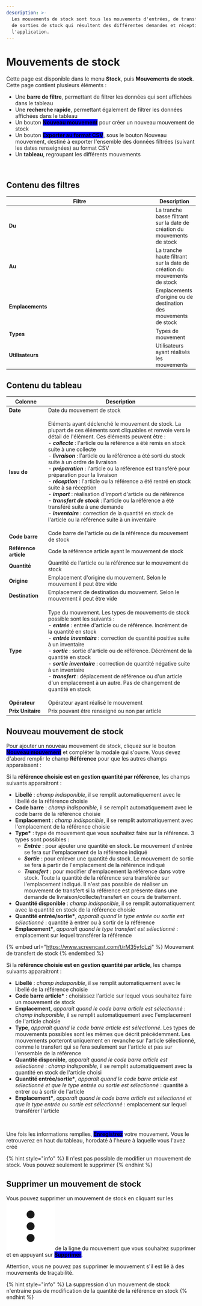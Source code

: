 ```yaml
---
description: >-
  Les mouvements de stock sont tous les mouvements d'entrées, de transferts, et
  de sorties de stock qui résultent des différentes demandes et réceptions sur
  l'application.
---
```


# Mouvements de stock

&#x20;Cette page est disponible dans le menu **Stock**, puis **Mouvements de stock**. Cette page contient plusieurs éléments :&#x20;

* Une **barre de filtre**, permettant de filtrer les données qui sont affichées dans le tableau
* Une **recherche rapide**, permettant également de filtrer les données affichées dans le tableau
* Un bouton <mark style="background-color:blue;">**Nouveau mouvement**</mark> pour créer un nouveau mouvement de stock
* Un bouton <mark style="background-color:blue;">**Exporter au format CSV**</mark>, sous le bouton Nouveau mouvement, destiné à exporter l'ensemble des données filtrées (suivant les dates renseignées) au format CSV
* Un **tableau**, regroupant les différents mouvements

<figure><img src="../../.gitbook/assets/Capture d’écran 2025-08-14 à 09.30.51.png" alt=""><figcaption></figcaption></figure>

## Contenu des filtres

<table><thead><tr><th width="376.5">Filtre</th><th>Description</th></tr></thead><tbody><tr><td><strong>Du</strong></td><td>La tranche basse filtrant sur la date de création du mouvements de stock</td></tr><tr><td><strong>Au</strong></td><td>La tranche haute filtrant sur la date de création du mouvements de stock</td></tr><tr><td><strong>Emplacements</strong></td><td>Emplacements d'origine ou de destination des mouvements de stock</td></tr><tr><td><strong>Types</strong></td><td>Types de mouvement</td></tr><tr><td><strong>Utilisateurs</strong></td><td>Utilisateurs ayant réalisés les mouvements</td></tr></tbody></table>

## Contenu du tableau

| Colonne               | Description                                                                                                                                                                                                                                                                                                                                                                                                                                                                                                                                                                                                                                                                                                                                                                                                                                                                                                                                                                                       |
| --------------------- | ------------------------------------------------------------------------------------------------------------------------------------------------------------------------------------------------------------------------------------------------------------------------------------------------------------------------------------------------------------------------------------------------------------------------------------------------------------------------------------------------------------------------------------------------------------------------------------------------------------------------------------------------------------------------------------------------------------------------------------------------------------------------------------------------------------------------------------------------------------------------------------------------------------------------------------------------------------------------------------------------- |
| **Date**              | Date du mouvement de stock                                                                                                                                                                                                                                                                                                                                                                                                                                                                                                                                                                                                                                                                                                                                                                                                                                                                                                                                                                        |
| **Issu de**           | <p>Eléments ayant déclenché le mouvement de stock. La plupart de ces éléments sont cliquables et renvoie vers le détail de l'élément. Ces éléments peuvent être : <br>- <em><strong>collecte</strong></em> : l'article ou la référence a été remis en stock suite à une collecte<br>- <em><strong>livraison</strong></em> : l'article ou la référence a été sorti du stock suite à un ordre de livraison<br>- <em><strong>préparation</strong></em> : l'article ou la référence est transféré pour préparation pour la livraison<br>- <em><strong>réception</strong></em> : l'article ou la référence a été rentré en stock suite à sa réception<br>- <em><strong>import</strong></em> : réalisation d'import d'article ou de référence <br>- <em><strong>transfert de stock</strong></em> : l'article ou la référence a été transféré suite à une demande <br>- <em><strong>inventaire</strong></em> : correction de la quantité en stock de l'article ou la référence suite à un inventaire</p> |
| **Code barre**        | Code barre de l'article ou de la référence du mouvement de stock                                                                                                                                                                                                                                                                                                                                                                                                                                                                                                                                                                                                                                                                                                                                                                                                                                                                                                                                  |
| **Référence article** | Code la référence article ayant le mouvement de stock                                                                                                                                                                                                                                                                                                                                                                                                                                                                                                                                                                                                                                                                                                                                                                                                                                                                                                                                             |
| **Quantité**          | Quantité de l'article ou la référence sur le mouvement de stock                                                                                                                                                                                                                                                                                                                                                                                                                                                                                                                                                                                                                                                                                                                                                                                                                                                                                                                                   |
| **Origine**           | Emplacement d'origine du mouvement. Selon le mouvement il peut être vide                                                                                                                                                                                                                                                                                                                                                                                                                                                                                                                                                                                                                                                                                                                                                                                                                                                                                                                          |
| **Destination**       | Emplacement de destination du mouvement. Selon le mouvement il peut être vide                                                                                                                                                                                                                                                                                                                                                                                                                                                                                                                                                                                                                                                                                                                                                                                                                                                                                                                     |
| **Type**              | <p>Type du mouvement. Les types de mouvements de stock possible sont les suivants : <br>- <em><strong>entrée</strong></em> : entrée d'article ou de référence. Incrément de la quantité en stock<br>- <em><strong>entrée inventaire</strong></em> : correction de quantité positive suite à un inventaire<br>- <em><strong>sortie</strong></em> : sortie d'article ou de référence. Décrément de la quantité en stock<br>- <em><strong>sortie inventaire</strong></em> : correction de quantité négative suite à un inventaire<br>- <em><strong>transfert</strong></em> : déplacement de référence ou d'un article d'un emplacement à un autre. Pas de changement de quantité en stock</p>                                                                                                                                                                                                                                                                                                        |
| **Opérateur**         | Opérateur ayant réalisé le mouvement                                                                                                                                                                                                                                                                                                                                                                                                                                                                                                                                                                                                                                                                                                                                                                                                                                                                                                                                                              |
| **Prix Unitaire**     | Prix pouvant être renseigné ou non par article                                                                                                                                                                                                                                                                                                                                                                                                                                                                                                                                                                                                                                                                                                                                                                                                                                                                                                                                                    |

## Nouveau mouvement de stock

Pour ajouter un nouveau mouvement de stock, cliquez sur le bouton <mark style="background-color:blue;">**Nouveau mouvement**</mark> et compléter la modale qui s'ouvre. Vous devez d'abord remplir le champ **Référence** pour que les autres champs apparaissent :&#x20;

Si la **référence choisie est en gestion quantité par référence**, les champs suivants apparaitront :&#x20;

* **Libellé** : _champ indisponible_, il se remplit automatiquement avec le libellé de la référence choisie
* **Code barre** : _champ indisponible_, il se remplit automatiquement avec le code barre de la référence choisie
* **Emplacement** : _champ indisponible_, il se remplit automatiquement avec l'emplacement de la référence choisie
* **Type\*** : type de mouvement que vous souhaitez faire sur la référence. 3 types sont possibles :&#x20;
  * _**Entrée**_ : pour ajouter une quantité en stock. Le mouvement d'entrée se fera sur l'emplacement de la référence indiqué
  * _**Sortie**_ : pour enlever une quantité du stock. Le mouvement de sortie se fera à partir de l'emplacement de la référence indiqué
  * _**Transfert**_ : pour modifier d'emplacement la référence dans votre stock. Toute la quantité de la référence sera transférée sur l'emplacement indiqué. Il n'est pas possible de réaliser un mouvement de transfert si la référence est présente dans une demande de livraison/collecte/transfert en cours de traitement.&#x20;
* **Quantité disponible** : _champ indisponible_, il se remplit automatiquement avec la quantité en stock de la référence choisie
* **Quantité entrée/sortie\***, _apparaît quand le type entrée ou sortie est sélectionné_ : quantité à entrer ou à sortir de la référence
* **Emplacement\***, _apparaît quand le type transfert est sélectionné_ : emplacement sur lequel transférer la référence

{% embed url="https://www.screencast.com/t/rM35yfcLzj" %}
Mouvement de transfert de stock
{% endembed %}

Si la **référence choisie est en gestion quantité par article**, les champs suivants apparaitront :&#x20;

* **Libellé** : _champ indisponible_, il se remplit automatiquement avec le libellé de la référence choisie
* **Code barre article\*** : choisissez l'article sur lequel vous souhaitez faire un mouvement de stock
* **Emplacement**, _apparaît quand le code barre article est sélectionné_ : _champ indisponible_, il se remplit automatiquement avec l'emplacement de l'article choisie
* **Type**, _apparaît_ _quand le code barre article est sélectionné_. Les types de mouvements possibles sont les mêmes que décrit précédemment. Les mouvements porteront uniquement en revanche sur l'article sélectionné, comme le transfert qui se fera seulement sur l'article et pas sur l'ensemble de la référence
* **Quantité disponible**, _apparaît quand le code barre article est sélectionné_ : _champ indisponible_, il se remplit automatiquement avec la quantité en stock de l'article choisi
* **Quantité entrée/sortie\***, _apparaît quand le code barre article est sélectionné et que le type entrée ou sortie est sélectionné_ : quantité à entrer ou à sortir de l'article
* **Emplacement\***, _apparaît quand le code barre article est sélectionné et que le type entrée ou sortie est sélectionné_ : emplacement sur lequel transférer l'article

<figure><img src="../../.gitbook/assets/Capture d’écran 2025-08-14 à 09.33.48.png" alt=""><figcaption></figcaption></figure>

Une fois les informations remplies, <mark style="background-color:blue;">**Enregistrez**</mark> votre mouvement. Vous le retrouverez en haut du tableau, horodaté à l'heure à laquelle vous l'avez créé

{% hint style="info" %}
Il n'est pas possible de modifier un mouvement de stock. Vous pouvez seulement le supprimer
{% endhint %}

## Supprimer un mouvement de stock

Vous pouvez supprimer un mouvement de stock en cliquant sur les<img src="../../.gitbook/assets/3points" alt="" data-size="line">de la ligne du mouvement que vous souhaitez supprimer et en appuyant sur <mark style="background-color:blue;">**Supprimer**</mark>.

Attention, vous ne pouvez pas supprimer le mouvement s'il est lié à des mouvements de traçabilité.&#x20;

{% hint style="info" %}
La suppression d'un mouvement de stock n'entraine pas de modification de la quantité de la référence en stock
{% endhint %}
